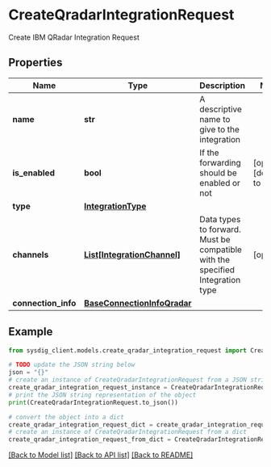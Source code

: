 # CreateQradarIntegrationRequest

Create IBM QRadar Integration Request

## Properties

Name | Type | Description | Notes
------------ | ------------- | ------------- | -------------
**name** | **str** | A descriptive name to give to the integration | 
**is_enabled** | **bool** | If the forwarding should be enabled or not | [optional] [default to True]
**type** | [**IntegrationType**](IntegrationType.md) |  | 
**channels** | [**List[IntegrationChannel]**](IntegrationChannel.md) | Data types to forward. Must be compatible with the specified Integration type | [optional] 
**connection_info** | [**BaseConnectionInfoQradar**](BaseConnectionInfoQradar.md) |  | 

## Example

```python
from sysdig_client.models.create_qradar_integration_request import CreateQradarIntegrationRequest

# TODO update the JSON string below
json = "{}"
# create an instance of CreateQradarIntegrationRequest from a JSON string
create_qradar_integration_request_instance = CreateQradarIntegrationRequest.from_json(json)
# print the JSON string representation of the object
print(CreateQradarIntegrationRequest.to_json())

# convert the object into a dict
create_qradar_integration_request_dict = create_qradar_integration_request_instance.to_dict()
# create an instance of CreateQradarIntegrationRequest from a dict
create_qradar_integration_request_from_dict = CreateQradarIntegrationRequest.from_dict(create_qradar_integration_request_dict)
```
[[Back to Model list]](../README.md#documentation-for-models) [[Back to API list]](../README.md#documentation-for-api-endpoints) [[Back to README]](../README.md)


